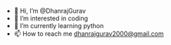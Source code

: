 - 👋 Hi, I’m @DhanrajGurav
- 👀 I’m interested in coding
- 🌱 I’m currently learning python
- 📫 How to reach me dhanrajgurav2000@gmail.com

<!---
DhanrajGurav/DhanrajGurav is a ✨ special ✨ repository because its `README.md` (this file) appears on your GitHub profile.
You can click the Preview link to take a look at your changes.
--->
